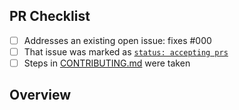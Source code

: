 <!-- 👋 Hi, thanks for sending a PR to dsa-ts! 💖.
Please fill out all fields below and make sure each item is true and [x] checked.
Otherwise we may not be able to review your PR. -->

## PR Checklist

- [ ] Addresses an existing open issue: fixes #000
- [ ] That issue was marked as [`status: accepting prs`](https://github.com/hiimnhan/dsa-ts/issues?q=is%3Aopen+is%3Aissue+label%3A%22status%3A+accepting+prs%22)
- [ ] Steps in [CONTRIBUTING.md](https://github.com/hiimnhan/dsa-ts/blob/main/.github/CONTRIBUTING.md) were taken

## Overview

<!-- Description of what is changed and how the code change does that. -->
